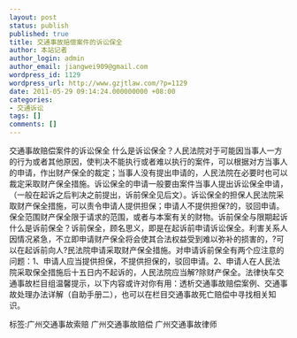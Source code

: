 ```yaml
---
layout: post
status: publish
published: true
title: 交通事故赔偿案件的诉讼保全
author: 本站记者
author_login: admin
author_email: jiangwei909@gmail.com
wordpress_id: 1129
wordpress_url: http://www.gzjtlaw.com/?p=1129
date: 2011-05-29 09:14:24.000000000 +08:00
categories:
- 交通诉讼
tags: []
comments: []
---
```

交通事故赔偿案件的诉讼保全 什么是诉讼保全？人民法院对于可能因当事人一方的行为或者其他原因，使判决不能执行或者难以执行的案件，可以根据对方当事人的申请，作出财产保全的裁定；当事人没有提出申请的，人民法院在必要时也可以裁定采取财产保全措施。诉讼保全的申请一般要由案件当事人提出诉讼保全申请，（一般在起诉之后判决之前提出，诉前保全见后文）。诉讼保全的担保人民法院采取财产保全措施，可以责令申请人提供担保；申请人不提供担保?的，驳回申请。保全范围财产保全限于请求的范围，或者与本案有关的财物。诉前保全与限期起诉什么是诉前保全？诉前保全，顾名思义，即是在起诉前申请诉讼保全。利害关系人因情况紧急，不立即申请财产保全将会使其合法权益受到难以弥补的损害的，?可以在起诉前向人?民法院申请采取财产保全措施。对申请诉前保全有两个应注意的问题：1、申请人应当提供担保，不提供担保的，驳回申请。2、申请人在人民法院采取保全措施后十五日内不起诉的，人民法院应当解?除财产保全。法律快车交通事故栏目组温馨提示，以下内容或许对你有用：透析交通事故赔偿案例、交通事故处理办法详解（自助手册二），也可以在栏目交通事故死亡赔偿中寻找相关知识。标签:广州交通事故索赔 广州交通事故赔偿 广州交通事故律师
